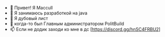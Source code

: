- 👋 Привет! Я Maccull
- 👀 Я занимаюсь разработкой на java
- 🌱 Я дубовый лист
- 💞️ когда-то был Главным администратором PolitBuild 
- 📫 Если не додик заходи ко мне в дс [https://discord.gg/hnSC4FRBU2]

<!---
Maccull/Maccull is a ✨ special ✨ repository because its `README.md` (this file) appears on your GitHub profile.
You can click the Preview link to take a look at your changes.
--->
